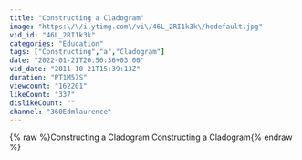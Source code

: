 ```yaml
---
title: "Constructing a Cladogram"
image: "https:\/\/i.ytimg.com\/vi\/46L_2RI1k3k\/hqdefault.jpg"
vid_id: "46L_2RI1k3k"
categories: "Education"
tags: ["Constructing","a","Cladogram"]
date: "2022-01-21T20:50:36+03:00"
vid_date: "2011-10-21T15:39:13Z"
duration: "PT1M57S"
viewcount: "162201"
likeCount: "337"
dislikeCount: ""
channel: "360Edmlaurence"
---
```

{% raw %}Constructing a Cladogram Constructing a Cladogram{% endraw %}

